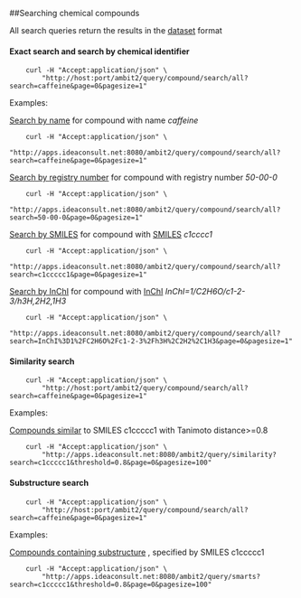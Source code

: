 ##Searching chemical compounds

All search queries return the results in the [dataset](dataset.md) format 

#### Exact search and search by chemical identifier
````
    curl -H "Accept:application/json" \
        "http://host:port/ambit2/query/compound/search/all?search=caffeine&page=0&pagesize=1" 
````

Examples:

[Search by name](http://apps.ideaconsult.net:8080/ambit2/query/compound/search/all?search=caffeine&media=application/json&page=0&pagesize=1) for compound with name *caffeine*
````
    curl -H "Accept:application/json" \
        "http://apps.ideaconsult.net:8080/ambit2/query/compound/search/all?search=caffeine&page=0&pagesize=1" 
````

[Search by registry number](http://apps.ideaconsult.net:8080/ambit2/query/compound/search/all?search=50-00-0&media=application/json&page=0&pagesize=1) for compound with registry number *50-00-0*
````
    curl -H "Accept:application/json" \
        "http://apps.ideaconsult.net:8080/ambit2/query/compound/search/all?search=50-00-0&page=0&pagesize=1" 
````

[Search by SMILES](http://apps.ideaconsult.net:8080/ambit2/query/compound/search/all?search=c1ccccc1&media=application/json&page=0&pagesize=1) for compound with [SMILES](http://en.wikipedia.org/wiki/Simplified_molecular-input_line-entry_system) *c1cccc1*
````
    curl -H "Accept:application/json" \
        "http://apps.ideaconsult.net:8080/ambit2/query/compound/search/all?search=c1ccccc1&page=0&pagesize=1" 
````

[Search by InChI](http://apps.ideaconsult.net:8080/ambit2/query/compound/search/all?search=InChI%3D1%2FC2H6O%2Fc1-2-3%2Fh3H%2C2H2%2C1H3&media=application/json&page=0&pagesize=1) for compound with [InChI](http://en.wikipedia.org/wiki/International_Chemical_Identifier) *InChI=1/C2H6O/c1-2-3/h3H,2H2,1H3*
````
    curl -H "Accept:application/json" \
        "http://apps.ideaconsult.net:8080/ambit2/query/compound/search/all?search=InChI%3D1%2FC2H6O%2Fc1-2-3%2Fh3H%2C2H2%2C1H3&page=0&pagesize=1" 
````

#### Similarity search
````
    curl -H "Accept:application/json" \
        "http://host:port/ambit2/query/compound/search/all?search=caffeine&page=0&pagesize=1" 
````

Examples:

[Compounds similar](http://apps.ideaconsult.net:8080/ambit2/query/similarity?search=c1ccccc1&threshold=0.8&page=0&pagesize=100&media=application/json) to SMILES c1ccccc1 with Tanimoto distance>=0.8
````
    curl -H "Accept:application/json" \
        "http://apps.ideaconsult.net:8080/ambit2/query/similarity?search=c1ccccc1&threshold=0.8&page=0&pagesize=100" 
````

#### Substructure search
````
    curl -H "Accept:application/json" \
        "http://host:port/ambit2/query/compound/search/all?search=caffeine&page=0&pagesize=1" 
````

Examples:

[Compounds containing substructure](http://apps.ideaconsult.net:8080/ambit2/query/smarts?search=c1ccccc1&threshold=0.8&page=0&pagesize=100&media=application/json) , specified by SMILES c1ccccc1
````
    curl -H "Accept:application/json" \
        "http://apps.ideaconsult.net:8080/ambit2/query/smarts?search=c1ccccc1&threshold=0.8&page=0&pagesize=100" 
````
